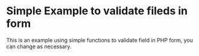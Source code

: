 # Simple Example to validate fileds in form

This is an example using simple functions to validate field in PHP form, you can change as necessary.
